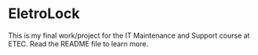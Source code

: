 # EletroLock
This is my final work/project for the IT Maintenance and Support course at ETEC. Read the README file to learn more.
